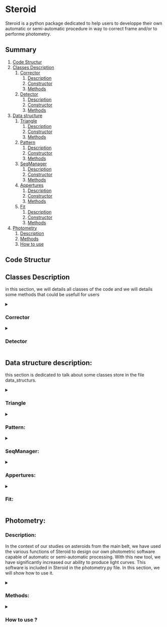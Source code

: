 # Steroid

Steroid is a python package dedicated to help users to developpe their own automatic or semi-automatic procedure in way to correct frame and/or to performe photometry.

  ## Summary
  1. [Code Structur](#code-structure)
  2. [Classes Description](#classes-description)
     1. [Corrector](#corrector)
        1. [Description](#corrector-description)
        2. [Constructor](#corrector-constructor)
        3. [Methods](#corrector-methods)
     2. [Detector](#detector)
        1. [Description](#detector-description)
        2. [Constructor](#detector-constructor)
        3. [Methods](#detector-methods)
  3. [Data structure](#datastruct)
     1. [Triangle](#datastruct-triangle)
        1. [Description](#datastruct-triangle-description)
        2. [Constructor](#datastruct-triangle-constructor)
        3. [Methods](#datastruct-triangle-methods)
     2. [Pattern](#datastruct-pattern)
        1. [Description](#datastruct-pattern-description)
        2. [Constructor](#datastruct-pattern-constructor)
        3. [Methods](#datastruct-pattern-methods)
     3. [SeqManager](#datastruct-seqmanager)
        1. [Description](#datastruct-seqmanager-description)
        2. [Constructor](#datastruct-seqmanager-constructor)
        3. [Methods](#datastruct-seqmanager-methods)
     4. [Appertures](#datastruct-appertures)
        1. [Description](#datastruct-appertures-description)
        2. [Constructor](#datastruct-appertures-constructor)
        3. [Methods](#datastruct-appertures-methods)
     5. [Fit](#datastruct-fit)
        1. [Description](#datastruct-fit-description)
        2. [Constructor](#datastruct-fit-constructor)
        3. [Methods](#datastruct-fit-methods)
  4. [Photometry](#photometry)
     1. [Description](#photometry-description)
     2. [Methods](#photometry-methods)
     3. [How to use](#photometry-howtouse)
  ## Code Structur <a name="code-structure"></a>


  ## Classes Description <a name="classes-description"></a>

  in this section, we will details all classes of the code and we will details some methods that could be usefull for users

  <details>

  <summary id="corrector"> 
    
  ### Corrector <a name="corrector"></a>
  
  </summary>
  

  **Description:** <a name="corrector-description"></a>

  Astronomical images from the same sequence are rarely aligned with each other. It is common to observe, at best, a drift in both the x and y directions between each image, and at worst, a field rotation. This misalignment can have several origins, but as the  main cause, we can note the type of telescope mount (equatorial or azimuthal), as well as the quality of the mechanics, the presence or absence of guiding, the alignment, a meridian flip, etc. The "Corrector" class is therefore aimed at estimating the drift and the rotation angle between each image in the same sequence. It also provides several functionalities to the user, allowing either simple position correction or direct image correction. In the case of photometric studies, it is preferable not to correct the images directly. Indeed, due to the discrete nature of an image, a rotation of it will introduce undesirable artifacts in the image. In the case of an amateur who simply wants to do astrophotography, it is possible to directly correct the image and apply interpolation to obtain an image without visible artifacts.

  **Constructor:** <a name="corrector-constructor"></a>
  
  ***Corrector(seqManager, flatSeq = None, biasSeq = None, darkSeq = None, exposurKey = None):***
   
  The constructor of the class *Corrector* take, as input: 
  
  -  (mandotory) a sequence of images (see the data structure SeqManager)
  -  (optional) a list of path (list of string) for the flat sequence, a list of path (list of string) for the bias sequence, a list of path (list of string) for the dark sequence and a string which correspond to the fit header key of the exposure (usually exposure is store in fits header under the key EXPOSURE or EXPTIME)


  **Methods:** <a name="corrector-methods"></a>
  
  
   ***getImgShape(idx = 0, idx_HDU = 0):*** 
 
  -  description: return the shape of an image of the sequence
  -  input: (INT) idx of image in the sequence, (INT) idx_HDU in the image
  -  return: (tuple)

  ***getImgCenter(idx_img = 0, idx_HDU = 0):***

  -  description: return the coordinate of the center of an image of the sequence
  -  input: (INT) idx_img of image in the sequence, (INT) idx_HDU in the image
  -  return: (tuple)

  ***getImg(idx = 0):***

  -  description: return an object of type Fit (see data structure Fit)
  -  input: (INT) idx of image in the sequence
  -  return: (Fit)

  ***getData(idx = 0, HDU = 0)***

  -  desciption: return the data of the raw image.
  -  input: (INT) idx of image in the sequence, (INT) idx_HDU in the image
  -  return: (numpy.array)

  ***getReducedData(idx = 0, HDU = 0)***

  -  desciption: return the data of the reduced image.
  -  input: (INT) idx of image in the sequence, (INT) idx_HDU in the image
  -  return: (numpy.array)
  
  ***getHeader(idx = 0, HDU = 0):***
  
  -  desciption: return the header of the image at idx in the sequence.
  -  input: (INT) idx of image in the sequence, (INT) idx_HDU in the image
  -  return: (STRING)

  ***histogram(idx = 0 , idx_HDU = 0):***
  
  -  desciption: return the histogram of the image at idx in the sequence and at the HDU idx.
  -  input: (INT) idx of image in the sequence, (INT) idx_HDU in the image
  -  return: (numpy.array) histogram, (numpy.array) bin edgesarray (see numpy.histogram)

  ***getStarsListOfImg(idx):***

  -  desciption: return the position of stars detected at the iamge idx.
  -  return: (numpy.array) stars position

  ***computeImagesCorrection(offsetTreshStarsDetection = 0, treshOnReduced = False)***

  -  description: compute the drift and the angle of rotation for each images of the sequence and store them in two list of lengh = to the sequence lengh
  -  input: (FLOAT) a offset that can be add to adjust treshold value. (BOOLEAN) if the treshold should be estimated on reduced images or raw
    
  ***medDrif(idx):***

  - description: drift is estimated between all stars detected. this function return the median value of the image at idx
  - input: (INT) idx of image in the sequence
  - oupt: (array) 2d arry of drift in both axis

  ***avgDrif(idx):***

  - description: drift is estimated between all stars detected. this function return the average value of the image at idx
  - input: (INT) idx of image in the sequence
  - oupt: (array) 2d arry of drift in both axis

  
   ***medAng(idx):***

  - description: angle is estimated between all stars detected. this function return the median value of the image at idx
  - input: (INT) idx of image in the sequence
  - oupt: (FLOAT) angle of rotation

  ***avgAng(idx):***

  - description: angle is estimated between all stars detected. this function return the average value of the image at idx
  - input: (INT) idx of image in the sequence
  - oupt: (FLOAT) angle of rotation

  ***correctStarsFromRot(arrayToCorrect, idx, coefMultAngle = -1)***

  -   description: according to a given array of positions, this function will correct each position according to the drif and angle of the image idx. The coefMultAngle take 1 or -1 and only give the direction of rotation. (different value frome 1 or -1 will influence the angle of rotation)
  -   input: (2d array) array of position to correct, (INT) idx of image for which to correct, (INT) coeficient multiply to the angle
  -   return: (2d array) new position of objects located at positions arrayToCorrect, according to the image idx drift and angle.

  ***correctedImg(idx = 0, HDU_idx = 0):***

  -  desciption: return the image corrected
  -  input: (INT) idx of image in the sequence, (INT) idx_HDU in the image
  -  return: (numpy.array) the corrected image

  ***getSuperImg(idx_ims = None, HDU_idx = 0):***

  -  desciption: return the average combination of all images of the sequence (after correction)
  -  input: (INT) idx of image in the sequence, (INT) idx_HDU in the image
  -  return: (numpy.array) the combined image

  ***rejectBadData():***

  - description: reject all data where drift and/or angle was not found

 ***imshowstar(idx = 0):***

 -  description: method to display image at idx and show objects detected
 -  input: (INT) idx of the image in the sequence
 
***checkPatterns(idxOfImage = 0, patidx = None):***

-  description: method to display image idx and, if patterns idx (patidx) set to None, will show all patterns. If patterns idx set to a value, will only show the pattern selected
-  input: (INT) idxOfImage image idex in the sequence. (INT) patidx index of the patterns of all patterns of the image. If set to None, will show all patterns

 </details id="detector">

  <details>

  <summary> 
    
  ### Detector <a name="detector"></a>
  
  </summary>
 


**Description:** <a name="detector-description"></a>

This class is dedicated to detect moving object. it's internaly stor a list of moving objects position and and other list of their speed along x and y axis. with inital poistions and speed, it's easy to determine the position of moving objects on each frames.


**Constructor:** <a name="detector-constructor"></a>

***Detector(imageSeq, flatSeq = None, biasSeq = None, darkSeq = None):***

 The constructor of the class *Detector* take, as input: 
  
  -  (mandotory) a list of path (list of string) of the main image sequence
  -  (optional) a list of path (list of string) for the flat sequence, a list of path (list of string) for the bias sequence and a list of path (list of string) for the dark sequence.

**Methods:** <a name="detector-methods"></a>

***computeImagesCorrection(offsetTreshStarsDetection = 0, treshOnReduced = False)***

  -  description: call the function computeImagesCorrection from *Corrector* than reject all bad data (without drift or/and angle values detected)
  -  input: (FLOAT) a offset that can be add to adjust treshold value. (BOOLEAN) if the treshold should be estimated on reduced images or raw

***findAsteroid(offsetTreshAstsDetection = 0, treshOnReduced = False, eps = 2):***

  -  description: will find slow moving object based on method comparing present object or not from one of the first and one of the last frame of the sequence. To help to not overdetect to much, this algorythm is helped by a convolutional neural network based on AlexNet. This method will feed a list of moving object position on the initial frame and a list a object speed along x and y axis.
  -  input: (FLOAT) a offset that can be add to adjust treshold value. (BOOLEAN) if the treshold should be estimated on reduced images or raw. (INT) epsilon which correspond to the tolerence

***fasterAst():***

  - description: return the index of the faster moving object
  - return: (INT) the index of the faster asteroid in the list

***slowestAst():***

  - description: return the index of the slowest moving object
  - return: (INT) the index of the slowest asteroid in the list

***getAstPositionAtImg(idx):***

  - description: return the position of moving objects on the image at the idx
  - input: (INT) idex of the image where to get positions
  - return: (numpy.array) array of moving objects position

***nofa():***

  - description: return the number of moving object detected
  - return: (INT) number of moving object detected

***astSpeed(idx = 0):***

  - description: return the speed of moving objects on the image at the idx
  - input: (INT) idex of the image where to get positions
  - return: (numpy.array) array of speed on x and y axis of moving objects


</details>

## Data structure description: <a name="datastruct"></a>

this section is dedicated to talk about some classes store in the file data_structurs. 

<details>

  <summary> 
    
  ### Triangle<a name="datastruct-triangle"></a>
  
  </summary>



**Description:** <a name="datastruct-triangle-description"></a>

This class store 3 stars and represent a triangle. this class overload the addition, substraction, division, multiplication, comparaison et also \_\_str\_\_

**Constructor:**<a name="datastruct-triangle-constructor"></a>

***Triangle(s1, s2, s3, eps = 2):***

s1, s2 and s2 are (numpy.array). eps is a tolerence used in the \_\_eq\_\_ to estimate if two triangles are equal or not


**Methods:**<a name="datastruct-triangle-methods"></a>

***d1():***

-  description: return the eucledian distance between s1 and s2
-  return: (FLOAT) distance between s1 and s2

***d2():***

-  description: return the eucledian distance between s1 and s3
-  return: (FLOAT) distance between s1 and s3

  
***d3():***

-  description: return the eucledian distance between s2 and s3
-  return: (FLOAT) distance between s2 and s3

***buildVect():***

- desciption: build tree vector v1, v2 and v3 between (s1, s2) , (s1, s3) and (s2, s3)
- return (numpy.array, numpy.array, numpy.array) three vector v1, v2 and v3

***getRotationAngle(other):***

-  description: compute the angle between the triangle and an other one. Cauntion!!! this method do not check if both triangles are the same
-  input: (Triangle) an other triangle
-  return: (FLOAT) the angle of rotation between both tirangles


***computeDistance(other):***

-  description: return the mean distance between the triangle and an other
-  input: (Triangle) and othee triangle
-  return: (numpy.array) mean distance in x and y of both triangles

***correctRot(angle, center):***

- description: rotate the position of s1, s2 and s3 of an angle according to a center of rotation
- input: (FLOAT) angle of rotation, (numpy.array) position of the center of rotation

</details>

<details>

  <summary> 
    
  ### Pattern: <a name="datastruct-pattern"></a>
  
  </summary>



**Desciption:**<a name="datastruct-pattern-description"></a>

this class store Triangles as a pattern. the addition, substraction, multiplication, division, comparaison and \_\_str\_\_ are overloaded

**Constructor**<a name="datastruct-pattern-constructor"></a>

***Pattern(t1, t2, t3, t4, t5):***

t1, t2, t3, t4 and t5 are Triangle object (see the datastructure class *Triangle*)

**Methods:**<a name="datastruct-pattern-methods"></a>

***computeDistance(other):***

-  description: compute the mean distance between two Pattern
-  input: (Pattern) an other pattern to compute distance
-  return: (numpy.array) mean distance in x and y between the two pattern

***computeAngle(other):***

- description: compute the angle of rotation between two patterns
- input: (Pattern) and other pattern
- return: (FLOAT) angle of rotation between the two pattern


***correctRot(angle, center):***

-  description: rotate t1, t2, t3, t4 and t5 of an angle according to a center of rotation
-  input: (FLOAT) angle of rotation, (numpy.array) position of the center of rotation

</details>

<details>

  <summary> 
    
  ### SeqManager:<a name="datastruct-seqmanager"></a>
  
  </summary>



**Description:**<a name="datastruct-seqmanager-description"></a>

this class store list of images path from a same sequence

**Constructor:**<a name="datastruct-seqmanager-constructor"></a>

***SeqManager(seq):"""

seq is just a list of path of raw images (STRING)

**Methods:**<a name="datastruct-seqmanager-methods"></a>

***getPath(idx):***

-  description: return the path of the image at idx
-  input: (INT) idx of the image of interest in the sequence
-  return: (STRING) return the path of the image

***getFileName(idx):***

-  description: return the name of the image at idx
-  input: (INT) the idx of the image of interest in the sequence
-  return: (STRING) the name of the image

***getImg(idx = 0):***

-  description: return on object *Fit* of the image at idx
-  input: (INT) idx of the image of interest
-  return: (Fit) a data structure of type Fit

***getHDU(idx = 0, HDU = 0):***

-  description: return the HDU of the image idx
-  input: (INT) idx of the image. (INT) HDU index
-  return (astropy.io.fits.hdu.image.PrimaryHDU) HDU of the image idx

***getInfo(idx = 0):***

- description: display info of the image at idx
- input: (INT) idx of the image of interest

***getHeader(idx = 0, HDU = 0):***

-  description: retunr the header at the HDU and at the image idx
-  input: (INT) idx of image, (INT) index of the HDU of the image at idx
-  return: (astropy.io.fits.header.Header) header of the image idx at the hdu

***getExpo(idx, key, HDU = 0):***

-  description: return the exposure from the header of the image at idx and hdu. the exposure is determine according to the key
-  input: (INT) idx of the image of interest, (STRING) key in the header corresponding to the exposure, (INT) hdu index
-  return: (FLOAT) exposure

***getData(idx = 0, idx_HDU = 0):***

-  description: return the image idx and idx of hdu as array
-  input: (INT) index of the image of interest, (INT) idex of HDU
-  return: (numpy.array) the image

***getCenter(idx_img = 0, idx_HDU = 0):***

-  description: return the center of an image at idx and of HDU
-  input: (INT) image idex, (INT) image HDU
-  return: (numpy.array) coordinate of the center of the image at idx and at hdu

***getImgShape(idx = 0, idx_HDU = 0):***

-  description: return the shape of the image at idx and at hdu
-  intput: (INT) index of the image of interest. (INT) HDU index
-  return: (TUPLE) image shape

***getTime(key, forma, idx = 0, HDU = 0):***

-  description: get the time of the image at idx and hdu from the header using the key and forma. if in the header, the time is store as julian day, (exemple: JD=2458780) then key = JD and forma=JD. For more format, refere to Time.FORMATS from astropy.time
-  input: (STRING) key of the time in the header, (STRING) format of the time in the header (refere to Time.FORMATS from astropy.time), (INT) idx of the image, (INT) idx of HDU
-  return: (astropy.time.core.Time) time of the image

***pop(idx = -1):***

-  description: delete an image at the position idx from the sequence. by default idx is set to -1 so the last image is delete
-  input: (INT) idx of image to delete

***histogram(idx = 0, idx_HDU = 0):***

-  description: return the histogram of the image idx and hdu at idx_hdu
-  input: (INT) index of the image of interest, (INT) idx of the HDU
-  return: (numpy.array) histogram, (numpy.array) bin edgesarray (see numpy.histogram) 

</details>

<details>

  <summary> 
    
  ### Appertures:<a name="datastruct-appertures"></a>
  
  </summary>

**Description:** <a name="datastruct-appertures-description"></a>

this data structure is dedicated to manage appertures. It's take as input a 2D numpy.array of appertures positions with appertures sizes and can manage the photometry

**Constructor:** <a name="datastruct-appertures-constructor"></a>

***Appertures(positions, idxOfStars = None, r = 3, ri = 6, re = 8):*** 

-  positions: 2D (NUMPY.ARRAY) of position of appertures of all objects. first rows should be targets and last rows should be reference stars for differential photometry if needed.
-  idxOfStars: (INT) index of the row in positions where references stars appertures positions are stores.
-  r: (FLOAT) inner radius of appertures
-  ri: (FLOAT) radius of the death area of appertures
-  re: (FLOAT) radius of the backgroud apperture

**Methods:** <a name="datastruct-appertures-methods"></a>

***photom(img, key, forma, center = False, exposure = None):***

-  desciption: perform the photometry and allow users to center the time at mid of exposure if time in the header is set at the beginning of exposure
-  input: - img: (FIT) FIT object of the image use for the photometry \
  &emsp;&emsp;&ensp; - key: (STRING) Keyword of the time in the header \
  &emsp;&emsp;&ensp; - forma: (STRING) format of the time in the header \
  &emsp;&emsp;&ensp; -  center: (BOOLEAN) set to true to center the time in case if the time in header was took at the beginning of exposure. \
  &emsp;&emsp;&ensp; -  exposure: (FLOAT) exposure time  
-  output : (astropy.table.table.QTable) resume of the photometry
  
</details>


<details>

  <summary>

  ### Fit: <a name="datastruct-fit"></a>
    
  </summary>


  **Description:** <a name="datastruct-fit-description"></a>

  this structure is dedicated to manage fit images. a lot of methods are also done to manage operation on images

  **Constructor:** <a name="datastruct-fit-constructor"></a>

  ***Fit(path, dark = 0, flat = 1, bias = 0, darkExp = None, exposurKey = None):***

  -  path: (STRING) path of the image in the user's system
  -  dark: (NUMPY.ARRAY) master dark
  -  flat: (NUMPY.ARRAY) master flat
  -  bias: (NUMPY.ARRAY) master bias
  -  darkExp: (FLOAT) exposure of dark images
  -  exposurKey: (STRIGN) the key in the header where exposure is store

  **Methods** <a name="datastruct-fit-methods"></a>

  ***getHDU(i = 0):***

  -  description: get HDU of the image i
  -  input: (INT) idx of the HDU to get
  -  return: (astropy.io.fits.hdu.image.PrimaryHDU) 

  ***getInfo():***

  -  description: print information of the image

  ***getHeader(HDU = 0):***

  -  description: get the header of the HDU
  -  input: (INT) DHU index
  -  return: (astropy.io.fits.header.Header)

  ***getExposure(self, key, HDU = 0):***

  -  description: get the exposure
  -  input: (STRING) key in the header corresponding to the exposure, (INT) index of the HDU of interest
  -  output: (FLOAT)

  ***getTime(key, forma, HDU = 0):***

  -  description: get the time from the header
  -  input: (STRING) key in the header corresponding to the time, (STING) forma of thet time store in the header, (INT) index of the HDU of interest
  -  output: (FLOAT)

  ***getData(idx_HDU = 0):***

  -  description: get the image data as a matrice
  -  input: (INT) idx of HDU of interest
  -  output: (NUMPY.ARRAY) matrice of the image

  ***getReducedData(HDU = 0):***

  -  description: get the reduced image data as a matrice
  -  input: (INT) idx of HDU of interest
  -  output: (NUMPY.ARRAY) matrice of the reduced image

  ***getCenter(idx_HDU = 0):***

  -  description: return the center of the image
  -  input: (INT) idx of the HDU of interest
  -  output: (TUPLE)

  ***getShape(idx_HDU = 0):***

  -  description: get the shape of the image
  -  input: (INT) idx of the HDu of interest
  -  output: (numpy.ndarray)

  ***getTresh(reduced = False, display = False):***

  -  description: method to automaticly determine the best treshold value to binarize the image
  -  input: (BOOLEAN) if set to true will evaluate treshold on reduced frame, (BOOLEAN) if set to true, will plot informations to help to debug
  -  output: (FLOAT) treshold value 


  ***findStars(tresh = None, onReduced = False):***

  -  description: find all object (not only stars) present on frames
  -  input: (float) treshold value. If set to None, will be set to 1.5*median, (BOOLEAN) if set to true will find object on reduced frame
  -  output: (NUMPY.ARRAY) x,y coordinates of object center in the frame

  ***histogram(idx_HDU = 0):***

  -  description: compute histogram of the HDU of interest
  -  input: (INT) idx of HDU of interest
  -  output: (TUPLE(NUMPY.ARRAY, NUMPY.ARRAY)) the first array correspond to the histogram and the second to the bin_edges (see https://numpy.org/doc/stable/reference/generated/numpy.histogram.html).

  ***reducedHistogram(idx_HDU = 0):***

  -  description: compute histogram of the HDU of interest on reduced frame
  -  input: (INT) idx of HDU of interest
  -  output: (TUPLE(NUMPY.ARRAY, NUMPY.ARRAY)) the first array correspond to the histogram and the second to the bin_edges (see https://numpy.org/doc/stable/reference/generated/numpy.histogram.html).

</details>


## Photometry:<a name="photometry"></a>


### Description:<a name="photometry-description"></a>

In the context of our studies on asteroids from the main belt, we have used the various functions of Steroid to design our own photometric software capable of automatic or semi-automatic processing. With this new tool, we have significantly increased our ability to produce light curves. This software is included in Steroid in the photometry.py file. In this section, we will show how to use it.


<details>

  <summary> 
    
  ### Methods:<a name="photometry-methods"></a>
  
  </summary>


**Constructor:**<a name="photometry-methods-constructor"></a>

***Photometry(detector = None)***

Photometry take only one optional paramters of type (Detector). Why optional? because *Photometry* also include some functions to save photometry but also some function to load. Indeed if users want to rework on some lightcurves already processed they don't need to redo all the work. *Photometry* can reload previous lightcurves. In this kind of situation, user don't need any *Detector* as the photometry was already done. He just need to build an empty *Photometry* object and use the method ***readCsv(path)***.

**Methods:** <a name="photometry-methods-methods"></a>

***start(nbOfStars, center = True, maxVal = 30000, starPassageOfs = 15000)***

- description: launch the photometry according to some input parameters
- input: (INT) number of reference stars (only in case of automatic procedure), (BOOLEAN) center or not appertures of center of brightness, (FLOAT) maximum value that automatic reference stars automaticly selected should not overstep. (FLOAT) the threshold to detect stars in the context of stars passages

***plotDif(refS = 0, ast = -1, yRange = None, binning = 1, resc = True, forma = 'jd', xtick = None, inMag = True, rmExtremPoint = False, cStd = 2, deg = 4, displayRmFit = False, starPassage = False, markerSize = 100, lineWidths = 5)*** 

- description: Perform plot of differential photometry
- input: - (INT) refS is the index of the star selected as reference \
  &emsp;&emsp;&ensp; - (INT) ast is, in the case of multiple asteroids, the index of the asteroid that we want to plot. \
  &emsp;&emsp;&emsp;&ensp;  If set to -1 all asteroids will be plot  \
  &emsp;&emsp;&ensp; - (list) yRange range of y axis \
  &emsp;&emsp;&ensp; - (INT) binning. use to bin lightcurve. automaticly choose if set to -1 \
  &emsp;&emsp;&ensp; - (BOOLEAN) resc. rescale stars lightcurves close to asteroid's lightcurves \
  &emsp;&emsp;&ensp; - (STRING) forma. format of the time.  refere to Time.FORMATS from astropy.time \
  &emsp;&emsp;&ensp; - (array) xticks. new x ticks \
  &emsp;&emsp;&ensp; - (BOOLEAN) inMag. if True, y axis display in magnitude. if False. Y axis display in instrumental flux. \
  &emsp;&emsp;&ensp; - (BOOLEAN) rmExtremPoint. if True, will remove extreme points. To remove extrem points, the \
  &emsp;&emsp;&emsp;&ensp; algorythm will fit a polynome then normalise asteroid's lightcurves with the polynome. \
  &emsp;&emsp;&emsp;&ensp;  each points out of [median - C x Std, median + C x Std] are removed \
  &emsp;&emsp;&ensp; - (FLOAT) cStd. this correspond de C. \
  &emsp;&emsp;&ensp; - (INT) deg. Degree of the polynome. \
  &emsp;&emsp;&ensp; - (BOOLEAN) displayRmFit. if True, display more plot to monitore rmExtremPoint. \
  &emsp;&emsp;&ensp; - (BOOLEAN) starPassage. if True, will remove star's passages \
  &emsp;&emsp;&ensp; - (INT) markerSize. Correspond to the size of marker \
  &emsp;&emsp;&ensp; - (INT) lineWidths. Correspond to the thickness of marker 

***toDat(path, filename, binning = 1, forma = 'mjd', refS = -1, deg = 4, cStd = 2, displayRmFit = False)***

-  description: write files with extention .1, .2, .3 and .4. for each of them, the first column is the time. for others columns .1 correspond to data in instrumatal flux, .2 correspond to data in magnitude, .3 correspond to differential photometry and .4 correspond to differential photometry with averaged references star.
- input: (STRING) path correspond to the path where to save those files. (STRING) correspond to the name to give to files. Other parameters are the same than ***plotDif***.

***log(path, name = "log.txt")***
  
- description: will write a log file with information on: - data rejected, - star passages data, fwhm detected on each frames...
- input: (STRING) path to save the log file. (STRING) name give to the log file. do not forget the extention


***toGif(path)***

- description: toGif write a .gif image of all frames with appertures.
- input: (STRING) path + file name with extention (ex: r"C:/.../myGif.gif")

***toCsv(path)***

- description: write a csv file which summery the photometry. It's can be use as a backup with the method ***readCsv*** (see below).
- input: (STRING) path + file name with extention (ex: r"C:/.../myCsv.csv")
  
***readCsv(path)***   

- description: load a csv file produced with the method ***toCsv***. can be use to rework plots
- input: (STRING) path + file name with extention (ex: r"C:/.../myCsv.csv")

***showAp(idx)***

- description: display the image at idx and show appertures position
- intput: (INT) idx: index of the image in the image sequence

***checkBox(ofs)***

- description: display one of the first image of the sequence and show asteroids position at the begining and at the end of the sequence, plus boxes vertices, plus all object detected inside the boxe (BUT NOT ASTEROIDS)
- input: (FLOAT) ofs: offset add to treshold to detect objects. To debug star passages, should be identic to the starPassageOfs parameter of the *start* method.

</details>


<details>

  <summary> 
    
  ### How to use ? <a name="photometry-howtouse"></a>
  
  </summary>




**First step:**

The first thing to use photometry is to import it:

    from photometry import Photometry

*Photometry* object constructor take, as an optional parameter, an object *Detector*. 

If the photometry was not yet done, then the users need to provide an object *Detector*. It is therefore important to include it:

    from detector import Detector


**Second step:** 

The next step is to build an object *Detector* (constructor is describ in the [Detector](#detector) section). To do this, we will use glob

     import glob

an exemple of a piece of code that can be use to build an object *Detector*:

  ~~~

#-----------set up all list of path for the raw data and bias, dark and flat data--------------

    path = r"C:\...\directory_of_your_data/"
   
    seq = glob.glob(path + "*target_repetable_name_pattern*.f*t*") #return a list of path of all file which contain target_repetable_name_pattern in their name
 
    dark = glob.glob(path + "*dark_repetable_name_pattern*.f*t*") #return a list of path of all file which contain dark_repetable_name_pattern in their name
    flat = glob.glob(path + "*flat_repetable_name_pattern*.f*t*") #return a list of path of all file which contain flat_repetable_name_pattern in their name
    bias = glob.glob(path + "*bias_repetable_name_pattern*.f*t*") #return a list of path of all file which contain bias_repetable_name_pattern in their name

#-----------------------check if bias, dark and flat data was found-----------------------------

    if len(dark) == 0:        # Check if dark data was found. If not, set up dark variable to the optional default value of Detector attribute darkSeq 
        dark = None
        print('DARK EMPTY')
    if len(bias) == 0:        # Check if bias data was found. If not, set up dark variable to the optional default value of Detector attribute biasSeq 
        bias = None
        print('BIAS EMPTY')
    if len(flat) == 0:        # Check if flat data was found. If not, set up dark variable to the optional default value of Detector attribute flatSeq 
        flat = None
        print('FLAT EMPTY')

#-------------------construct Detector object----------------------------------------------------

    d = Detector(seq, flatSeq = flat, biasSeq = bias , darkSeq = dark)
  ~~~

**Third step:**

The next step is to launch *Detector* methods to correct images and to detect asteroids:

    d.computeImagesCorrection(offsetTreshStarsDetection = 0, treshOnReduced = False)
    d.findAsteroid(offsetTreshAstsDetection = 0, treshOnReduced = False, eps = 2)

***computeImagesDrift*** could me internally called in ***findAsteroid*** but we choose to let it like this to give more flexibility to users. Indeed, In this process, ***computeImagesDrift*** will take more time has it has to detect stars from all images of the sequence. Also it's the proccesse the less sensitive to the detection treshold. Indeed, it's only need 5 common stars on each frames to be able to correct images. According to this, users can earn time of execution setting up a high value of **offsetTreshStarsDetection**. For the same reason, **treshOnReduced** can be set to False.  

On the other hand, ***findAsteroid*** is really sensityve to the data quality and to the treshold. More close to the optimal value the treshold will be and better the algorythm will perform. Therefor **offsetTreshStarsDetection** should be small for small adjustement and **treshOnReduced** should be set to True.

**Fourth step**

The final step is to build an object *Photometry* and to launch the photometric processe.

    phot = Photometry(d)
    phot.start(nbOfStars, center = True, maxVal = 30000, starPassageOfs = 15000)

**nbOfStars** is mandatory for now but it's only used in the case that you choose automatic reference stars selection. It's the number of reference stars that the code will search. 

**center** is a boolean and is a paramter to allow the code to center appertures on the "center of intensity" (in reference to the center of masse equation where the masse was changed by the intensity of pixels) or not. To be clear, apperture position will all time be set according to the initial positions, to the image drift and angle of rotation and for moving object, to the speed. But, if center is set to true, after placing all appertures, the code will simply perform a centring. In case of starpassages, the apperture will probably stay fixe on the stars the time that the astroid will pass in front but after, it will come back centred on the asteroid when the star will leave the apperture feild. Moreover, with the algorythm set up to delete stars passages, all the time where the apperture will stay focuse on the star will not be present on the final lightcurve.

**maxVal** correspond to the maximum value that reference stars automaticly select should not overstep.

**starPassageOfs** have the same function as **treshOnReduced** for objects and methodes dedicated to detect objects. This one is dedicated to stars Passages detection. It's, by default, set to 15000, which detect only bright stars but can be set much lower to detect fainter stars.



**Conclusion**

The final code should look like this:

 ~~~

from photometry import Photometry
from detector import Detector

import glob

#-----------Set up all list of path for the raw data and bias, dark and flat data--------------

path = r"C:\...\directory_of_your_data/"
   
seq = glob.glob(path + "*target_repetable_name_pattern*.f*t*") 

dark = glob.glob(path + "*dark_repetable_name_pattern*.f*t*") 
flat = glob.glob(path + "*flat_repetable_name_pattern*.f*t*")
bias = glob.glob(path + "*bias_repetable_name_pattern*.f*t*") 


if len(dark) == 0:      
   dark = None
   print('DARK EMPTY')
if len(bias) == 0:        
   bias = None
   print('BIAS EMPTY')
if len(flat) == 0:        
   flat = None
   print('FLAT EMPTY')

#-------------------Construct Detector object----------------------------------------------------

d = Detector(seq, flatSeq = flat, biasSeq = bias , darkSeq = dark)

#----------------Estimate images correction and perform asteroids detection----------------------

d.computeImagesCorrection(offsetTreshStarsDetection = 0, treshOnReduced = False)
d.findAsteroid(offsetTreshAstsDetection = 0, treshOnReduced = False, eps = 2)

#---------------Construct Photometry object and launch the photometry----------------------------

phot = Photometry(d)
phot.start(nbOfStars = 3, center = True, maxVal = 30000, starPassageOfs = 15000)

phot.plotDif(refS = 0, ast = -1, yRange = None, binning = 1, resc = True, forma = 'jd', xtick = None, inMag = True, rmExtremPoint = False, cStd = 2, deg = 4, displayRmFit = False, starPassage = False, markerSize = 100, lineWidths = 5)

 ~~~

**Caution:** in case where users use semi-automatic procedures, the selection on images are done with the left click and when selection is finish press the right click.


</details>
